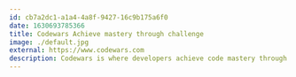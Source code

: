 ```yaml
---
id: cb7a2dc1-a1a4-4a8f-9427-16c9b175a6f0
date: 1630693785366
title: Codewars Achieve mastery through challenge
image: ./default.jpg
external: https://www.codewars.com
description: Codewars is where developers achieve code mastery through challenge. Train on kata in the dojo and reach your highest potential.
---
```


